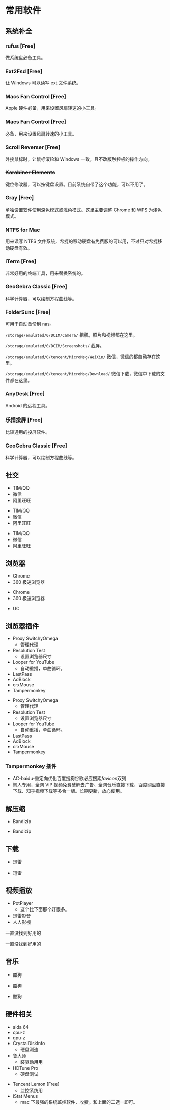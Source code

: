 # 常用软件

## 系统补全

<!-- tabs:start -->

<!-- tab:Windows -->

### rufus [Free]

做系统盘必备工具。

### Ext2Fsd [Free]

让 Windows 可以读写 ext 文件系统。

### Macs Fan Control [Free]

Apple 硬件必备，用来设置风扇转速的小工具。

<!-- tab:macOS -->

### Macs Fan Control [Free]

必备，用来设置风扇转速的小工具。

### Scroll Reverser [Free]

外接鼠标时，让鼠标滚轮和 Windows 一致，且不改版触控板的操作方向。

### ~~Karabiner Elements~~

键位修改器，可以按键盘设置。目前系统自带了这个功能，可以不用了。

### Gray [Free]

单独设置软件使用深色模式或浅色模式。这里主要调整 Chrome 和 WPS 为浅色模式。

### NTFS for Mac

用来读写 NTFS 文件系统，希捷的移动硬盘有免费版的可以用，不过只对希捷移动硬盘有效。

### iTerm [Free]

非常好用的终端工具，用来替换系统的。

### GeoGebra Classic [Free]

科学计算器，可以绘制方程曲线等。

<!-- tab:Android -->

### FolderSunc [Free]

可用于自动备份到 nas。

`/storage/emulated/0/DCIM/Camera/` 相机，照片和视频都在这里。

`/storage/emulated/0/DCIM/Screenshots/` 截屏。

`/storage/emulated/0/tencent/MicroMsg/WeiXin/` 微信，微信的都自动存在这里。

`/storage/emulated/0/tencent/MicroMsg/Download/` 微信下载，微信中下载的文件都在这里。

### AnyDesk [Free]

Android 的远程工具。

### 乐播投屏 [Free]

比较通用的投屏软件。

### GeoGebra Classic [Free]

科学计算器，可以绘制方程曲线等。

<!-- tabs:end -->

## 社交

<!-- tabs:start -->

<!-- tab:Windows -->

- TIM/QQ
- 微信
- 阿里旺旺

<!-- tab:macOS -->

- TIM/QQ
- 微信
- 阿里旺旺

<!-- tab:Android -->

- TIM/QQ
- 微信
- 阿里旺旺

<!-- tabs:end -->

## 浏览器

<!-- tabs:start -->

<!-- tab:Windows -->

- Chrome
- 360 极速浏览器

<!-- tab:macOS -->

- Chrome
- 360 极速浏览器

<!-- tab:Android -->

- UC

<!-- tabs:end -->

## 浏览器插件

<!-- tabs:start -->

<!-- tab:Windows -->

- Proxy SwitchyOmega
  - 管理代理
- Resolution Test
  - 设置浏览器尺寸
- Looper for YouTube
  - 自动重播，单曲循环。
- LastPass
- AdBlock
- crxMouse
- Tampermonkey

<!-- tab:macOS -->

- Proxy SwitchyOmega
  - 管理代理
- Resolution Test
  - 设置浏览器尺寸
- Looper for YouTube
  - 自动重播，单曲循环。
- LastPass
- AdBlock
- crxMouse
- Tampermonkey

<!-- tab:Android -->

<!-- tabs:end -->

### Tampermonkey 插件

- AC-baidu-重定向优化百度搜狗谷歌必应搜索*favicon*双列
- 懒人专用，全网 VIP 视频免费破解去广告、全网音乐直接下载、百度网盘直接下载、知乎视频下载等多合一版。长期更新，放心使用。

## 解压缩

<!-- tabs:start -->

<!-- tab:Windows -->

- Bandizip

<!-- tab:macOS -->

- Bandizip

<!-- tab:Android -->

<!-- tabs:end -->

## 下载

<!-- tabs:start -->

<!-- tab:Windows -->

- 迅雷

<!-- tab:macOS -->

- 迅雷

<!-- tab:Android -->

<!-- tabs:end -->

## 视频播放

<!-- tabs:start -->

<!-- tab:Windows -->

- PotPlayer
  - 这个比下面那个好很多。
- 迅雷影音
- 人人影视

<!-- tab:macOS -->

一直没找到好用的

<!-- tab:Android -->

一直没找到好用的

<!-- tabs:end -->

## 音乐

<!-- tabs:start -->

<!-- tab:Windows -->

- 酷狗

<!-- tab:macOS -->

- 酷狗

<!-- tab:Android -->

- 酷狗

<!-- tabs:end -->

## 硬件相关

<!-- tabs:start -->

<!-- tab:Windows -->

- aida 64
- cpu-z
- gpu-z
- CrystalDiskInfo
  - 硬盘测速
- 鲁大师
  - 装驱动用用
- HDTune Pro
  - 硬盘测试

<!-- tab:macOS -->

- Tencent Lemon [Free]
  - 监控系统用
- iStat Menus
  - mac 下最强的系统监控软件，收费。和上面的二选一即可。

<!-- tab:Android -->

<!-- tabs:end -->

